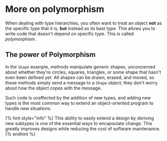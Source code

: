 # More on polymorphism

When dealing with type hierarchies, you often want to treat an object **not** as the specific type that it is, **but** instead as its bast type. This allows you to write code that doesn't depend on specific type. This is called _polymorphism_.

## The power of Polymorphism

In the `Shape` example, methods manipulate generic shapes, unconcerned about whether they're circles, squares, triangles, or some shape that hasn't even been defined yet. All shapes can be drawn, erased, and moved, so these methods simply send a message to a `Shape` object; they don't worry about how the object copes with the message.

Such code is unaffected by the addition of new types, and adding new types is the most common way to extend an object-oriented program to handle new situations.

{% hint style="info" %}
This ability to easily extend a design by deriving new subtypes is one of the essential ways to encapsulate change. This greatly improves designs while reducing the cost of software maintenance.
{% endhint %}
